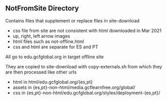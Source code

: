 ## NotFromSite Directory

Contains files that supplement or replace files in site-download

* css file from site are not consistent with html downloaded in Mar 2021
* up, right, left arrow images
* html files such as not-offline.html
* css and html are separate for ES and PT

All go to edu.gcfglobal.org in target offline site

They are copied to site-download with copy-externals.sh from which they are then processed like other urls

* html in html/edu.gcfglobal.org/{es,pt}
* assets in {es,pt}-non-html/media.gcflearnfree.org/global/
* css in {es,pt}-non-html/edu.gcfglobal.org/styles/deployment-{es,pt}/
